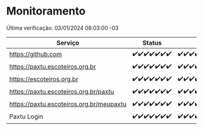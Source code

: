 # Monitoramento

Última verificação: 03/01/2024 08:03:00 -03

|Serviço|Status|Últimas 24h|
|---|---|---|
|https://github.com|<span title="2023-12-27: OK=24">✔️</span><span title="2023-12-28: OK=24">✔️</span><span title="2023-12-29: OK=24">✔️</span><span title="2023-12-30: OK=24">✔️</span><span title="2023-12-31: OK=24">✔️</span><span title="2024-01-01: OK=24">✔️</span><span title="2024-01-02: OK=11">✔️</span>|<span title="02/01/2024 08:03:00 -03 : 200">✔️</span><span title="02/01/2024 09:10:00 -03 : 200">✔️</span><span title="02/01/2024 10:07:00 -03 : 200">✔️</span><span title="02/01/2024 11:05:00 -03 : 200">✔️</span><span title="02/01/2024 12:06:00 -03 : 200">✔️</span><span title="02/01/2024 13:07:00 -03 : 200">✔️</span><span title="02/01/2024 14:04:00 -03 : 200">✔️</span><span title="02/01/2024 15:08:00 -03 : 200">✔️</span><span title="02/01/2024 16:03:00 -03 : 200">✔️</span><span title="02/01/2024 17:06:00 -03 : 200">✔️</span><span title="02/01/2024 18:05:00 -03 : 200">✔️</span><span title="02/01/2024 19:05:00 -03 : 200">✔️</span><span title="02/01/2024 20:05:00 -03 : 200">✔️</span><span title="02/01/2024 21:30:00 -03 : 200">✔️</span><span title="02/01/2024 22:44:00 -03 : 200">✔️</span><span title="02/01/2024 23:19:00 -03 : 200">✔️</span><span title="03/01/2024 00:07:00 -03 : 200">✔️</span><span title="03/01/2024 01:07:00 -03 : 200">✔️</span><span title="03/01/2024 02:06:00 -03 : 200">✔️</span><span title="03/01/2024 03:08:00 -03 : 200">✔️</span><span title="03/01/2024 04:05:00 -03 : 200">✔️</span><span title="03/01/2024 05:08:00 -03 : 200">✔️</span><span title="03/01/2024 06:06:00 -03 : 200">✔️</span><span title="03/01/2024 07:06:00 -03 : 200">✔️</span><span title="03/01/2024 08:03:00 -03 : 200">✔️</span>|
|https://paxtu.escoteiros.org.br|<span title="2023-12-27: OK=24">✔️</span><span title="2023-12-28: OK=24">✔️</span><span title="2023-12-29: OK=24">✔️</span><span title="2023-12-30: OK=24">✔️</span><span title="2023-12-31: OK=24">✔️</span><span title="2024-01-01: OK=24">✔️</span><span title="2024-01-02: OK=11">✔️</span>|<span title="02/01/2024 08:03:00 -03 : 200">✔️</span><span title="02/01/2024 09:10:00 -03 : 200">✔️</span><span title="02/01/2024 10:07:00 -03 : 200">✔️</span><span title="02/01/2024 11:05:00 -03 : 200">✔️</span><span title="02/01/2024 12:06:00 -03 : 200">✔️</span><span title="02/01/2024 13:07:00 -03 : 200">✔️</span><span title="02/01/2024 14:04:00 -03 : 200">✔️</span><span title="02/01/2024 15:08:00 -03 : 200">✔️</span><span title="02/01/2024 16:03:00 -03 : 200">✔️</span><span title="02/01/2024 17:06:00 -03 : 200">✔️</span><span title="02/01/2024 18:05:00 -03 : 200">✔️</span><span title="02/01/2024 19:05:00 -03 : 200">✔️</span><span title="02/01/2024 20:05:00 -03 : 200">✔️</span><span title="02/01/2024 21:30:00 -03 : 200">✔️</span><span title="02/01/2024 22:44:00 -03 : 200">✔️</span><span title="02/01/2024 23:19:00 -03 : 200">✔️</span><span title="03/01/2024 00:07:00 -03 : 200">✔️</span><span title="03/01/2024 01:07:00 -03 : 200">✔️</span><span title="03/01/2024 02:06:00 -03 : 200">✔️</span><span title="03/01/2024 03:08:00 -03 : 200">✔️</span><span title="03/01/2024 04:05:00 -03 : 200">✔️</span><span title="03/01/2024 05:08:00 -03 : 200">✔️</span><span title="03/01/2024 06:06:00 -03 : 200">✔️</span><span title="03/01/2024 07:06:00 -03 : 200">✔️</span><span title="03/01/2024 08:03:00 -03 : 200">✔️</span>|
|https://escoteiros.org.br|<span title="2023-12-27: OK=24">✔️</span><span title="2023-12-28: OK=24">✔️</span><span title="2023-12-29: OK=24">✔️</span><span title="2023-12-30: OK=24">✔️</span><span title="2023-12-31: OK=24">✔️</span><span title="2024-01-01: OK=24">✔️</span><span title="2024-01-02: OK=11">✔️</span>|<span title="02/01/2024 08:03:00 -03 : 200">✔️</span><span title="02/01/2024 09:10:00 -03 : 200">✔️</span><span title="02/01/2024 10:07:00 -03 : 200">✔️</span><span title="02/01/2024 11:05:00 -03 : 200">✔️</span><span title="02/01/2024 12:06:00 -03 : 200">✔️</span><span title="02/01/2024 13:07:00 -03 : 200">✔️</span><span title="02/01/2024 14:04:00 -03 : 200">✔️</span><span title="02/01/2024 15:08:00 -03 : 200">✔️</span><span title="02/01/2024 16:03:00 -03 : 200">✔️</span><span title="02/01/2024 17:06:00 -03 : 200">✔️</span><span title="02/01/2024 18:05:00 -03 : 200">✔️</span><span title="02/01/2024 19:05:00 -03 : 200">✔️</span><span title="02/01/2024 20:05:00 -03 : 200">✔️</span><span title="02/01/2024 21:30:00 -03 : 200">✔️</span><span title="02/01/2024 22:44:00 -03 : 200">✔️</span><span title="02/01/2024 23:19:00 -03 : 200">✔️</span><span title="03/01/2024 00:07:00 -03 : 200">✔️</span><span title="03/01/2024 01:07:00 -03 : 200">✔️</span><span title="03/01/2024 02:06:00 -03 : 200">✔️</span><span title="03/01/2024 03:08:00 -03 : 200">✔️</span><span title="03/01/2024 04:05:00 -03 : 200">✔️</span><span title="03/01/2024 05:08:00 -03 : 200">✔️</span><span title="03/01/2024 06:06:00 -03 : 200">✔️</span><span title="03/01/2024 07:06:00 -03 : 200">✔️</span><span title="03/01/2024 08:03:00 -03 : 200">✔️</span>|
|https://paxtu.escoteiros.org.br/paxtu|<span title="2023-12-27: OK=24">✔️</span><span title="2023-12-28: OK=24">✔️</span><span title="2023-12-29: OK=24">✔️</span><span title="2023-12-30: OK=24">✔️</span><span title="2023-12-31: OK=24">✔️</span><span title="2024-01-01: OK=24">✔️</span><span title="2024-01-02: OK=11">✔️</span>|<span title="02/01/2024 08:04:00 -03 : 200">✔️</span><span title="02/01/2024 09:10:00 -03 : 200">✔️</span><span title="02/01/2024 10:08:00 -03 : 200">✔️</span><span title="02/01/2024 11:05:00 -03 : 200">✔️</span><span title="02/01/2024 12:06:00 -03 : 200">✔️</span><span title="02/01/2024 13:07:00 -03 : 200">✔️</span><span title="02/01/2024 14:04:00 -03 : 200">✔️</span><span title="02/01/2024 15:08:00 -03 : 200">✔️</span><span title="02/01/2024 16:03:00 -03 : 200">✔️</span><span title="02/01/2024 17:06:00 -03 : 200">✔️</span><span title="02/01/2024 18:05:00 -03 : 200">✔️</span><span title="02/01/2024 19:05:00 -03 : 200">✔️</span><span title="02/01/2024 20:05:00 -03 : 200">✔️</span><span title="02/01/2024 21:30:00 -03 : 200">✔️</span><span title="02/01/2024 22:44:00 -03 : 200">✔️</span><span title="02/01/2024 23:19:00 -03 : 200">✔️</span><span title="03/01/2024 00:07:00 -03 : 200">✔️</span><span title="03/01/2024 01:07:00 -03 : 200">✔️</span><span title="03/01/2024 02:06:00 -03 : 200">✔️</span><span title="03/01/2024 03:08:00 -03 : 200">✔️</span><span title="03/01/2024 04:05:00 -03 : 200">✔️</span><span title="03/01/2024 05:08:00 -03 : 200">✔️</span><span title="03/01/2024 06:06:00 -03 : 200">✔️</span><span title="03/01/2024 07:06:00 -03 : 200">✔️</span><span title="03/01/2024 08:03:00 -03 : 200">✔️</span>|
|https://paxtu.escoteiros.org.br/meupaxtu|<span title="2023-12-27: OK=24">✔️</span><span title="2023-12-28: OK=24">✔️</span><span title="2023-12-29: OK=24">✔️</span><span title="2023-12-30: OK=24">✔️</span><span title="2023-12-31: OK=24">✔️</span><span title="2024-01-01: OK=24">✔️</span><span title="2024-01-02: OK=11">✔️</span>|<span title="02/01/2024 08:04:00 -03 : 200">✔️</span><span title="02/01/2024 09:10:00 -03 : 200">✔️</span><span title="02/01/2024 10:08:00 -03 : 200">✔️</span><span title="02/01/2024 11:05:00 -03 : 200">✔️</span><span title="02/01/2024 12:06:00 -03 : 200">✔️</span><span title="02/01/2024 13:07:00 -03 : 200">✔️</span><span title="02/01/2024 14:04:00 -03 : 200">✔️</span><span title="02/01/2024 15:08:00 -03 : 200">✔️</span><span title="02/01/2024 16:03:00 -03 : 200">✔️</span><span title="02/01/2024 17:06:00 -03 : 200">✔️</span><span title="02/01/2024 18:05:00 -03 : 200">✔️</span><span title="02/01/2024 19:05:00 -03 : 200">✔️</span><span title="02/01/2024 20:05:00 -03 : 200">✔️</span><span title="02/01/2024 21:30:00 -03 : 200">✔️</span><span title="02/01/2024 22:44:00 -03 : 200">✔️</span><span title="02/01/2024 23:19:00 -03 : 200">✔️</span><span title="03/01/2024 00:07:00 -03 : 200">✔️</span><span title="03/01/2024 01:07:00 -03 : 200">✔️</span><span title="03/01/2024 02:06:00 -03 : 200">✔️</span><span title="03/01/2024 03:08:00 -03 : 200">✔️</span><span title="03/01/2024 04:05:00 -03 : 200">✔️</span><span title="03/01/2024 05:08:00 -03 : 200">✔️</span><span title="03/01/2024 06:06:00 -03 : 200">✔️</span><span title="03/01/2024 07:06:00 -03 : 200">✔️</span><span title="03/01/2024 08:03:00 -03 : 200">✔️</span>|
|Paxtu Login|<span title="2023-12-27: OK=24">✔️</span><span title="2023-12-28: OK=24">✔️</span><span title="2023-12-29: OK=24">✔️</span><span title="2023-12-30: OK=24">✔️</span><span title="2023-12-31: OK=24">✔️</span><span title="2024-01-01: OK=24">✔️</span><span title="2024-01-02: OK=11">✔️</span>|<span title="02/01/2024 08:04:00 -03 : 200">✔️</span><span title="02/01/2024 09:10:00 -03 : 200">✔️</span><span title="02/01/2024 10:08:00 -03 : 200">✔️</span><span title="02/01/2024 11:05:00 -03 : 200">✔️</span><span title="02/01/2024 12:06:00 -03 : 200">✔️</span><span title="02/01/2024 13:07:00 -03 : 200">✔️</span><span title="02/01/2024 14:04:00 -03 : 200">✔️</span><span title="02/01/2024 15:08:00 -03 : 200">✔️</span><span title="02/01/2024 16:03:00 -03 : 200">✔️</span><span title="02/01/2024 17:06:00 -03 : 200">✔️</span><span title="02/01/2024 18:05:00 -03 : 200">✔️</span><span title="02/01/2024 19:05:00 -03 : 200">✔️</span><span title="02/01/2024 20:05:00 -03 : 200">✔️</span><span title="02/01/2024 21:30:00 -03 : 200">✔️</span><span title="02/01/2024 22:44:00 -03 : 200">✔️</span><span title="02/01/2024 23:19:00 -03 : 200">✔️</span><span title="03/01/2024 00:07:00 -03 : 200">✔️</span><span title="03/01/2024 01:07:00 -03 : 200">✔️</span><span title="03/01/2024 02:06:00 -03 : 200">✔️</span><span title="03/01/2024 03:08:00 -03 : 200">✔️</span><span title="03/01/2024 04:05:00 -03 : 200">✔️</span><span title="03/01/2024 05:08:00 -03 : 200">✔️</span><span title="03/01/2024 06:06:00 -03 : 200">✔️</span><span title="03/01/2024 07:06:00 -03 : 200">✔️</span><span title="03/01/2024 08:03:00 -03 : 200">✔️</span>|
